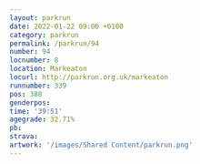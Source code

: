 ```yaml
---
layout: parkrun
date: 2022-01-22 09:00 +0100
category: parkrun
permalink: /parkrun/94
number: 94
locnumber: 8
location: Markeaton
locurl: http://parkrun.org.uk/markeaton
runnumber: 339
pos: 388
genderpos: 
time: '39:51'
agegrade: 32.71%
pb: 
strava: 
artwork: '/images/Shared Content/parkrun.png'
---
```

